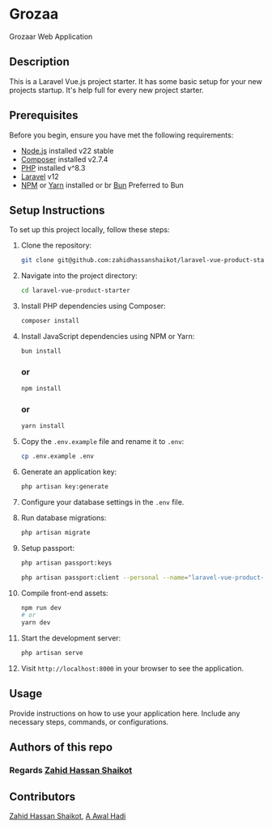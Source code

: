 # Grozaa

Grozaar Web Application

## Description

This is a Laravel Vue.js project starter. It has some basic setup for your new projects startup. It's help full for every new project starter.

## Prerequisites

Before you begin, ensure you have met the following requirements:

-   [Node.js](https://nodejs.org/) installed v22 stable
-   [Composer](https://getcomposer.org/) installed v2.7.4
-   [PHP](https://www.php.net/) installed v^8.3
-   [Laravel](https://laravel.com/) v12
-   [NPM](https://www.npmjs.com/) or [Yarn](https://yarnpkg.com/) installed or br [Bun](https://bun.sh/docs/installation) Preferred to Bun

## Setup Instructions

To set up this project locally, follow these steps:

1. Clone the repository:

    ```bash
    git clone git@github.com:zahidhassanshaikot/laravel-vue-product-starter.git
    ```

2. Navigate into the project directory:

    ```bash
    cd laravel-vue-product-starter
    ```

3. Install PHP dependencies using Composer:

    ```bash
    composer install
    ```

4. Install JavaScript dependencies using NPM or Yarn:

    ```bash
    bun install
    ```
   ### or
    ```bash
    npm install
    ```
   ### or

    ```bash
    yarn install
    ```

5. Copy the `.env.example` file and rename it to `.env`:

    ```bash
    cp .env.example .env
    ```

6. Generate an application key:

    ```bash
    php artisan key:generate
    ```

7. Configure your database settings in the `.env` file.

8. Run database migrations:

    ```bash
    php artisan migrate
    ```

9. Setup passport:

    ```bash
    php artisan passport:keys
    ```

    ```bash
    php artisan passport:client --personal --name="laravel-vue-product-starter"
    ```

10. Compile front-end assets:

    ```bash
    npm run dev
    # or
    yarn dev
    ```

11. Start the development server:

    ```bash
    php artisan serve
    ```

12. Visit `http://localhost:8000` in your browser to see the application.

## Usage

Provide instructions on how to use your application here. Include any necessary steps, commands, or configurations.

## Authors of this repo

### Regards  [Zahid Hassan Shaikot](https://github.com/zahidhassanshaikot/)

## Contributors
[Zahid Hassan Shaikot](https://github.com/zahidhassanshaikot/), [A Awal Hadi](https://github.com/awalhadi)
